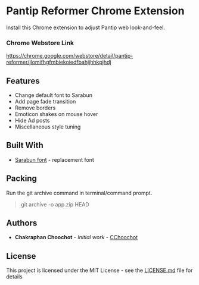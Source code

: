 # Pantip Reformer Chrome Extension
Install this Chrome extension to adjust Pantip web look-and-feel.

### Chrome Webstore Link
https://chrome.google.com/webstore/detail/pantip-reformer/jlomifhgfmbiekoiedfbahjjhhkpjhdj

## Features
* Change default font to Sarabun
* Add page fade transition
* Remove borders
* Emoticon shakes on mouse hover
* Hide Ad posts
* Miscellaneous style tuning

## Built With
* [Sarabun font](https://fonts.google.com/specimen/Sarabun) - replacement font

## Packing
Run the git archive command in terminal/command prompt.
> git archive -o app.zip HEAD

## Authors
* **Chakraphan Choochot** - *Initial work* - [CChoochot](https://github.com/cchoochot)

## License
This project is licensed under the MIT License - see the [LICENSE.md](LICENSE.md) file for details

